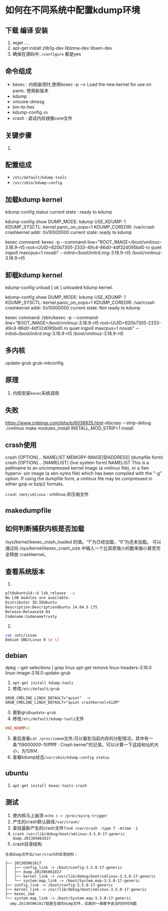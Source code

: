 # 如何在不同系统中配置kdump环境

## 下载 编译 安装

1. wget ....
2. apt-get install zlib1g-dev liblzma-dev libxen-dev
3. 确保在源码中`./configure` 都是yes

## 命令组成
* kexec : 内核崩溃时,使用kexec -p --> Load the new kernel for use on panic. 使用新版本
* kdump
* vmcore-dmesg
* bin-to-hex
* kdump-config `sh`
* crash : 调试内存镜像core文件

## 关键步骤
1. 


## 配置组成
* `/etc/default/kdump-tools`
* `/usr/sbin/kdump-config`

## 加载kdump kernel
kdump-config status
current state   : ready to kdump

kdump-config show
DUMP_MODE:        kdump
USE_KDUMP:        1
KDUMP_SYSCTL:     kernel.panic_on_oops=1
KDUMP_COREDIR:    /var/crash
crashkernel addr: 0x10000000
current state:    ready to kdump

kexec command:
  kexec -p --command-line="BOOT_IMAGE=/boot/vmlinuz-3.18.9-rt5 root=UUID=820b7305-2333-49c4-86d0-4df32d095bd0 ro quiet irqpoll maxcpus=1 nousb" --initrd=/boot/initrd.img-3.18.9-rt5 /boot/vmlinuz-3.18.9-rt5

## 卸载kdump kernel
kdump-config unload
[ ok ] unloaded kdump kernel.

kdump-config show
DUMP_MODE:        kdump
USE_KDUMP:        1
KDUMP_SYSCTL:     kernel.panic_on_oops=1
KDUMP_COREDIR:    /var/crash
crashkernel addr: 0x10000000
current state:    Not ready to kdump

kexec command:
  /sbin/kexec -p --command-line="BOOT_IMAGE=/boot/vmlinuz-3.18.9-rt5 root=UUID=820b7305-2333-49c4-86d0-4df32d095bd0 ro quiet irqpoll maxcpus=1 nousb" --initrd=/boot/initrd.img-3.18.9-rt5 /boot/vmlinuz-3.18.9-rt5

## 多内核
update-grub
grub-mkconfig

## 原理
1. 内核安装`kexec`系统调用

## 失败
https://www.cnblogs.com/lshs/p/6038935.html
objcopy --strip-debug ./vmlinux
make  modules_install INSTALL_MOD_STRIP=1 install

## crash使用

crash [OPTION]... NAMELIST MEMORY-IMAGE[@ADDRESS]     (dumpfile form)
crash [OPTION]... [NAMELIST]                          (live system form)
NAMELIST
    This is a pathname to an uncompressed kernel image (a vmlinux file), or a Xen hypervi‐
    sor image (a xen-syms file) which has been compiled with the "-g"  option.   If  using
    the dumpfile form, a vmlinux file may be compressed in either gzip or bzip2 formats.

`crash /mnt/vmlinux` : vmlinux:非压缩文件

## makedumpfile 

## 如何判断捕获内核是否加载
/sys/kernel/kexec_crash_loaded 的值。“1”为已经加载，“0”为还未加载。
可以通过向 /sys/kernel/kexec_crash_size 中输入一个比其原值小的数来缩小甚至完全释放 crashkernel。
## 查看系统版本
1. 
```sh
plt@ubuntu14:~$ lsb_release  -a
No LSB modules are available.
Distributor ID:IDUbuntu
Description:DescriptionUbuntu 14.04.5 LTS
Release:Release14.04
Codename:Codenametrusty
```
2. 
```sh
cat /etc/issue
Debian GNU/Linux 8 \n \l
```
## debian

dpkg --get-selections | grep linux
apt-get remove linux-headers-3.16.0   linux-image-3.16.0
update-grub
1. `apt-get install kdump-tools`
2. 修改`/etc/default/grub`
```
GRUB_CMDLINE_LINUX_DEFAULT="quiet"  -> GRUB_CMDLINE_LINUX_DEFAULT="quiet crashkernel=512M"
```
3. 更新grub`update-grub`
4. 修改`/etc/default/kdump-tools`文件
```conf
USE_KDUMP=1
```
5. 重启查看`cat /proc/iomem`文件;可以看到当前内存的分配情况，其中有一条“09000000-10ffffff : Crash kernel”的记录。可以计算一下这段地址的大小，为128Ｍ.
6. 查看kdump状态`/usr/sbin/kdump-config status`

## ubuntu
1. `apt-get install kexec-tools crash
`

## 测试
1. 使内核马上崩溃
`echo c > /proc/sysrq-trigger`
2. 产生的crash默认路径`/var/crash/`
3. 查找最新产生的crash文件`find /var/crash -type f -mtime -1`
4. `crash /usr/lib/debug/boot/vmlinux-3.5.0-17-generic dump.201305061817`
5. crash目录结构
```
生成dump文件后/var/crash的目录结构：

├── 201305061817
│   ├── config_link -> /boot/config-3.5.0-17-generic
│   ├── dump.201305061817
│   ├── kernel_link -> /usr/lib/debug/boot/vmlinux-3.5.0-17-generic
│   └── system.map_link -> /boot/System.map-3.5.0-17-generic
├── config_link -> /boot/config-3.5.0-17-generic
├── kernel_link -> /usr/lib/debug/boot/vmlinux-3.5.0-17-generic
├── kexec_cmd
└── system.map_link -> /boot/System.map-3.5.0-17-generic
  ump.201305061817就是生成的dump文件，后面的一串数字诶当时的时间戳
```



